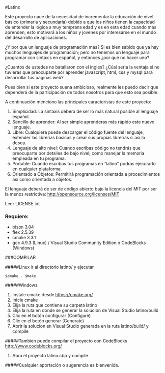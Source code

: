 #Latino

Este proyecto nace de la necesidad de incrementar la educación de nivel básico (primaria y secundaria)
debido a que los niños tienen la capacidad de entender la lógica a muy temprana edad y es en esta edad
cuando más aprenden, esto motivará a los niños y jovenes por interesarse en el mundo del desarrollo de aplicaciones.

¿Y por que un lenguaje de programación más?
Si es bien sabido que ya hay muchos lenguajes de programación; pero no tenemos un lenguaje para programar
con sintaxis en español, y entonces ¿por qué no hacer uno?

¿Cuantos de ustedes no batallaron con el inglés?
¿Cúal seria la ventaja si no tuvieras que preocuparte por aprender javascript, html, css y mysql para desarrollar tus paginas web?

Pues bien si este proyecto suena ambicioso, realmente les puedo decir que dependerá de la participación de todos nosotros para que esto sea posible.

A continuación menciono las principales caracteristas de este proyecto:

1. Simplicidad: La sintaxis debera de ser lo más natural posible al lenguaje español.
2. Sencillo de aprender: Al ser simple aprenderas más rápido este nuevo lenguaje.
3. Libre: Cualquiera puede descargar el código fuente del lenguaje, extender las librerias basicas y crear sus propias librerias si asi lo desea.
4. Lenguaje de alto nivel: Cuando escribas código no tendrás que preocuparte por detalles de bajo nivel, como manejar la memoria empleada en tu programa.
5. Portable: Cuando escribas tus programas en “latino” podras ejecutarlo en cualquier plataforma.
6. Orientado a Objetos: Permitirá programación orientada a procedimientos así como orientada a objetos.

El lenguaje deberá de ser de código abierto bajo la licencia del MIT por ser la menos restrictiva:
http://opensource.org/licenses/MIT

Leer LICENSE.txt
### Requiere:
* bison 3.04
* flex 2.5.39
* cmake 3.3.1
* gcc 4.9.3 (Linux) / Visual Studio Community Edition o CodeBlocks (Windows)

###COMPILAR

#####Linux
ir al directorio latino/ y ejecutar

`
$cmake .
$make
`

#####Windows
1. Instale cmake desde https://cmake.org/
2. Inicie cmake
3. Elija la ruta que contiene su carpeta latino
4. Elija la ruta en donde se generar la solucion de Visual Studio latino/build
5. Clic en el botón configurar (Configure)
6. Clic en el botón generar (Generate)
7. Abrir la solucion en Visual Studio generada en la ruta latino/build/ y compile

#####Tambien puede compilar el proyecto con CodeBlocks http://www.codeblocks.org/
1. Abra el proyecto latino.cbp y compile

#####Cualquier aportación o sugerencia es bienvenida.
